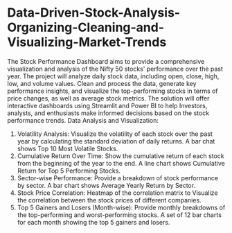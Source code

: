 # Data-Driven-Stock-Analysis-Organizing-Cleaning-and-Visualizing-Market-Trends
The Stock Performance Dashboard aims to provide a comprehensive visualization and analysis of the Nifty 50 stocks' performance over the past year. The project will analyze daily stock data, including open, close, high, low, and volume values. Clean and process the data, generate key performance insights, and visualize the top-performing stocks in terms of price changes, as well as average stock metrics. The solution will offer interactive dashboards using Streamlit and Power BI to help Investors, analysts, and enthusiasts make informed decisions based on the stock performance trends. 
Data Analysis and Visualization: 
 1. Volatility Analysis: Visualize the volatility of each stock over the past year by calculating the standard deviation of daily returns. A bar chat shows Top 10 Most Volatile Stocks.
 2. Cumulative Return Over Time: Show the cumulative return of each stock from the beginning of the year to the end.  A line chart shows Cumulative Return for Top 5 Performing Stocks.
 3.  Sector-wise Performance: Provide a breakdown of stock performance by sector. A bar chart shows Average Yearly Return by Sector.
 4.  Stock Price Correlation: Heatmap of the correlation matrix to Visualize the correlation between the stock prices of different companies.
 5.  Top 5 Gainers and Losers (Month-wise): Provide monthly breakdowns of the top-performing and worst-performing stocks. A set of 12 bar charts for each month showing the top 5 gainers and losers.


 
